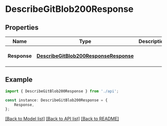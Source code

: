 # DescribeGitBlob200Response


## Properties

Name | Type | Description | Notes
------------ | ------------- | ------------- | -------------
**Response** | [**DescribeGitBlob200ResponseResponse**](DescribeGitBlob200ResponseResponse.md) |  | [optional] [default to undefined]

## Example

```typescript
import { DescribeGitBlob200Response } from './api';

const instance: DescribeGitBlob200Response = {
    Response,
};
```

[[Back to Model list]](../README.md#documentation-for-models) [[Back to API list]](../README.md#documentation-for-api-endpoints) [[Back to README]](../README.md)
